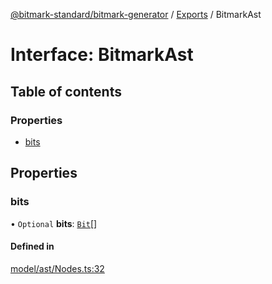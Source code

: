 [@bitmark-standard/bitmark-generator](../API.md) / [Exports](../modules.md) / BitmarkAst

# Interface: BitmarkAst

## Table of contents

### Properties

- [bits](BitmarkAst.md#bits)

## Properties

### bits

• `Optional` **bits**: [`Bit`](Bit.md)[]

#### Defined in

[model/ast/Nodes.ts:32](https://github.com/getMoreBrain/bitmark-generator/blob/de39d9c/src/model/ast/Nodes.ts#L32)
